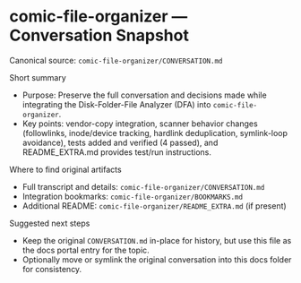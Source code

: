 # comic-file-organizer — Conversation Snapshot

Canonical source: `comic-file-organizer/CONVERSATION.md`

Short summary

- Purpose: Preserve the full conversation and decisions made while integrating the Disk-Folder-File Analyzer (DFA) into `comic-file-organizer`.
- Key points: vendor-copy integration, scanner behavior changes (followlinks, inode/device tracking, hardlink deduplication, symlink-loop avoidance), tests added and verified (4 passed), and README_EXTRA.md provides test/run instructions.

Where to find original artifacts

- Full transcript and details: `comic-file-organizer/CONVERSATION.md`
- Integration bookmarks: `comic-file-organizer/BOOKMARKS.md`
- Additional README: `comic-file-organizer/README_EXTRA.md` (if present)

Suggested next steps

- Keep the original `CONVERSATION.md` in-place for history, but use this file as the docs portal entry for the topic.
- Optionally move or symlink the original conversation into this docs folder for consistency.
